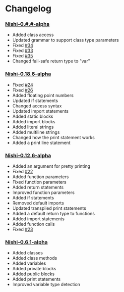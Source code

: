 # Changelog

### [Nishi-0.#.#-alpha]()
- Added class access
- Updated grammar to support class type parameters
- Fixed [#34](https://github.com/DeflatedPickle/Nishi/issues/34)
- Fixed [#33](https://github.com/DeflatedPickle/Nishi/issues/33)
- Fixed [#35](https://github.com/DeflatedPickle/Nishi/issues/35)
- Changed fail-safe return type to "var"

### [Nishi-0.18.6-alpha](https://github.com/DeflatedPickle/Nishi/releases/tag/v0.18.6-alpha)
- Fixed [#24](https://github.com/DeflatedPickle/Nishi/issues/24)
- Fixed [#26](https://github.com/DeflatedPickle/Nishi/issues/26)
- Added floating point numbers
- Updated if statements
- Changed access syntax
- Updated import statements
- Added static blocks
- Added import blocks
- Added literal strings
- Added multiline strings
- Changed how the print statement works
- Added a print line statement

### [Nishi-0.12.6-alpha](https://github.com/DeflatedPickle/Nishi/releases/tag/v0.12.6-alpha)
- Added an argument for pretty printing
- Fixed [#22](https://github.com/DeflatedPickle/Nishi/issues/22)
- Added function parameters
- Fixed function parameters
- Added return statements
- Improved function parameters
- Added if statements
- Removed default imports
- Updated transpiled print statements
- Added a default return type to functions
- Added import statements
- Added function calls
- Fixed [#23](https://github.com/DeflatedPickle/Nishi/issues/23)

### [Nishi-0.6.1-alpha](https://github.com/DeflatedPickle/Nishi/releases/tag/v0.6.1-alpha)
- Added classes
- Added class methods
- Added variables
- Added private blocks
- Added public blocks
- Added print statements
- Improved variable type detection